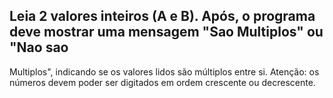 ## Leia 2 valores inteiros (A e B). Após, o programa deve mostrar uma mensagem "Sao Multiplos" ou "Nao sao 
Multiplos", indicando se os valores lidos são múltiplos entre si. Atenção: os números devem poder ser digitados em 
ordem crescente ou decrescente.